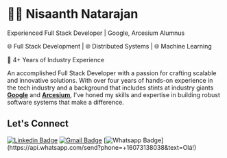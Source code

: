 # :man_technologist: Nisaanth Natarajan

Experienced Full Stack Developer | Google, Arcesium Alumnus

🌐 Full Stack Development | 🌐 Distributed Systems | 🌐 Machine Learning

📆 4+ Years of Industry Experience

An accomplished Full Stack Developer with a passion for crafting scalable and innovative solutions. With over four years of hands-on experience in the tech industry and a background that includes stints at industry giants <a href="https://www.google.com/"> <b>Google</b></a> and <a href="https://www.arcesium.com/"> <b>Arcesium</b></a>, I've honed my skills and expertise in building robust software systems that make a difference.

## Let's Connect

[![Linkedin Badge](https://img.shields.io/badge/-nisaanthnatarajan-blue?style=flat-square&logo=Linkedin&logoColor=white&link=https://www.linkedin.com/in/nisaanth-natarajan/)](https://www.linkedin.com/in/nisaanth-natarajan/)
[![Gmail Badge](https://img.shields.io/badge/-nisaanthofficial@gmail.com-c14438?style=flat-square&logo=Gmail&logoColor=white&link=mailto:nisaanthofficial@gmail.com)](mailto:nisaanthofficial@gmail.com)
[![Whatsapp Badge](https://img.shields.io/badge/-Whatsapp-4CA143?style=flat-square&labelColor=4CA143&logo=whatsapp&logoColor=white&link=https://api.whatsapp.com/send?phone=+16073138038&text=Olá!)](https://api.whatsapp.com/send?phone=+16073138038&text=Olá!)
